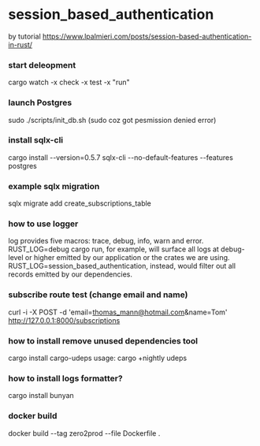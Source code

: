 # session_based_authentication
by tutorial https://www.lpalmieri.com/posts/session-based-authentication-in-rust/

### start deleopment 
cargo watch -x check -x test -x "run"

### launch Postgres
sudo ./scripts/init_db.sh
(sudo coz got pesmission denied error)

### install sqlx-cli
cargo install --version=0.5.7 sqlx-cli --no-default-features --features postgres

### example sqlx migration 
sqlx migrate add create_subscriptions_table

### how to use logger
log provides five macros: trace, debug, info, warn and error.
RUST_LOG=debug cargo run, for example, will surface all logs at debug-level or higher emitted by our application or the crates we are using. RUST_LOG=session_based_authentication, instead, would filter out all records emitted by our dependencies.

### subscribe route test (change email and name)
curl -i -X POST -d 'email=thomas_mann@hotmail.com&name=Tom'  http://127.0.0.1:8000/subscriptions

### how to install remove unused dependencies tool
cargo install cargo-udeps
usage:
cargo +nightly udeps

### how to install logs formatter?
cargo install bunyan

### docker build 
docker build --tag zero2prod --file Dockerfile .